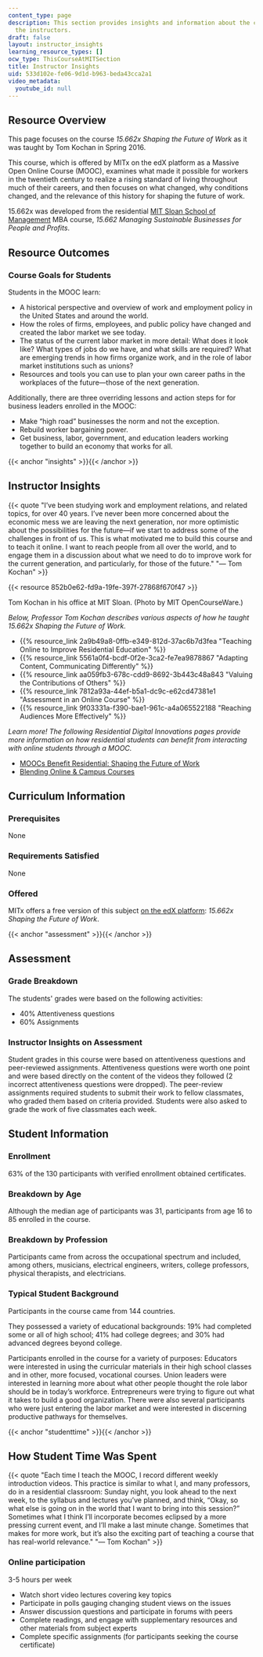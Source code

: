 ```yaml
---
content_type: page
description: This section provides insights and information about the course from
  the instructors.
draft: false
layout: instructor_insights
learning_resource_types: []
ocw_type: ThisCourseAtMITSection
title: Instructor Insights
uid: 533d102e-fe06-9d1d-b963-beda43cca2a1
video_metadata:
  youtube_id: null
---
```

## Resource Overview

This page focuses on the course _15.662x Shaping the Future of Work_ as it was taught by Tom Kochan in Spring 2016.

This course, which is offered by MITx on the edX platform as a Massive Open Online Course (MOOC), examines what made it possible for workers in the twentieth century to realize a rising standard of living throughout much of their careers, and then focuses on what changed, why conditions changed, and the relevance of this history for shaping the future of work.

15.662x was developed from the residential [MIT Sloan School of Management](https://mitsloan.mit.edu/) MBA course, _15.662 Managing Sustainable Businesses for People and Profits_.

## Resource Outcomes

### Course Goals for Students

Students in the MOOC learn:

- A historical perspective and overview of work and employment policy in the United States and around the world.
- How the roles of firms, employees, and public policy have changed and created the labor market we see today.
- The status of the current labor market in more detail: What does it look like? What types of jobs do we have, and what skills are required? What are emerging trends in how firms organize work, and in the role of labor market institutions such as unions?
- Resources and tools you can use to plan your own career paths in the workplaces of the future—those of the next generation.

Additionally, there are three overriding lessons and action steps for for business leaders enrolled in the MOOC:

- Make “high road” businesses the norm and not the exception.
- Rebuild worker bargaining power.
- Get business, labor, government, and education leaders working together to build an economy that works for all.

{{< anchor "insights" >}}{{< /anchor >}}

## Instructor Insights

{{< quote "I’ve been studying work and employment relations, and related topics, for over 40 years. I’ve never been more concerned about the economic mess we are leaving the next generation, nor more optimistic about the possibilities for the future—if we start to address some of the challenges in front of us. This is what motivated me to build this course and to teach it online. I want to reach people from all over the world, and to engage them in a discussion about what we need to do to improve work for the current generation, and particularly, for those of the future." "— Tom Kochan" >}}

{{< resource 852b0e62-fd9a-19fe-397f-27868f670f47 >}}

Tom Kochan in his office at MIT Sloan. (Photo by MIT OpenCourseWare.)

_Below, Professor Tom Kochan describes various aspects of how he taught 15.662x Shaping the Future of Work._

- {{% resource_link 2a9b49a8-0ffb-e349-812d-37ac6b7d3fea "Teaching Online to Improve Residential Education" %}}
- {{% resource_link 5561a0f4-bcdf-0f2e-3ca2-fe7ea9878867 "Adapting Content, Communicating Differently" %}}
- {{% resource_link aa059fb3-678c-cdd9-8692-3b443c48a843 "Valuing the Contributions of Others" %}}
- {{% resource_link 7812a93a-44ef-b5a1-dc9c-e62cd47381e1 "Assessment in an Online Course" %}}
- {{% resource_link 9f03331a-f390-bae1-961c-a4a065522188 "Reaching Audiences More Effectively" %}}

_Learn more! The following Residential Digital Innovations pages provide more information on how residential students can benefit from interacting with online students through a MOOC._

- [MOOCs Benefit Residential: Shaping the Future of Work](https://openlearning.mit.edu/campus/digital-innovations/moocs-benefit-residential-shaping-future-work)
- [Blending Online & Campus Courses](https://openlearning.mit.edu/campus/digital-innovations/blending-online-campus-courses)

## Curriculum Information

### Prerequisites

None

### Requirements Satisfied

None

### Offered

MITx offers a free version of this subject [on the edX platform](https://www.edx.org/school/mitx): _15.662x Shaping the Future of Work_.

{{< anchor "assessment" >}}{{< /anchor >}}

## Assessment

### Grade Breakdown

The students' grades were based on the following activities:

- 40% Attentiveness questions
- 60% Assignments

### Instructor Insights on Assessment

Student grades in this course were based on attentiveness questions and peer-reviewed assignments. Attentiveness questions were worth one point and were based directly on the content of the videos they followed (2 incorrect attentiveness questions were dropped). The peer-review assignments required students to submit their work to fellow classmates, who graded them based on criteria provided. Students were also asked to grade the work of five classmates each week.

## Student Information

### Enrollment

63% of the 130 participants with verified enrollment obtained certificates.

### Breakdown by Age

Although the median age of participants was 31, participants from age 16 to 85 enrolled in the course.

### Breakdown by Profession

Participants came from across the occupational spectrum and included, among others, musicians, electrical engineers, writers, college professors, physical therapists, and electricians.

### Typical Student Background

Participants in the course came from 144 countries.

They possessed a variety of educational backgrounds: 19% had completed some or all of high school; 41% had college degrees; and 30% had advanced degrees beyond college.

Participants enrolled in the course for a variety of purposes: Educators were interested in using the curricular materials in their high school classes and in other, more focused, vocational courses. Union leaders were interested in learning more about what other people thought the role labor should be in today’s workforce. Entrepreneurs were trying to figure out what it takes to build a good organization. There were also several participants who were just entering the labor market and were interested in discerning productive pathways for themselves.

{{< anchor "studenttime" >}}{{< /anchor >}}

## How Student Time Was Spent

{{< quote "Each time I teach the MOOC, I record different weekly introduction videos. This practice is similar to what I, and many professors, do in a residential classroom: Sunday night, you look ahead to the next week, to the syllabus and lectures you’ve planned, and think, “Okay, so what else is going on in the world that I want to bring into this session?” Sometimes what I think I’ll incorporate becomes eclipsed by a more pressing current event, and I’ll make a last minute change. Sometimes that makes for more work, but it’s also the exciting part of teaching a course that has real-world relevance." "— Tom Kochan" >}}

### Online participation

3-5 hours per week

- Watch short video lectures covering key topics
- Participate in polls gauging changing student views on the issues
- Answer discussion questions and participate in forums with peers
- Complete readings, and engage with supplementary resources and other materials from subject experts
- Complete specific assignments (for participants seeking the course certificate)